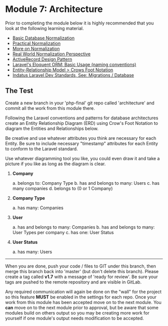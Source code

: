 # Module 7: Architecture

Prior to completing the module below it is highly recommended that you look at the following learning material.  

* [Basic Database Normalization](http://databases.about.com/od/specificproducts/a/normalization.htm)
* [Practical Normalization](http://support.microsoft.com/kb/283878)
* [More on Normalization](http://www.princeton.edu/~achaney/tmve/wiki100k/docs/Database_normalization.html)
* [Real World Normalization Perspective](http://www.codinghorror.com/blog/2008/07/maybe-normalizing-isnt-normal.html)
* [ActiveRecord Design Pattern](https://en.wikipedia.org/wiki/Active_record_pattern)
* [Laravel's Eloquent ORM: Basic Usage (naming conventions)](http://laravel.com/docs/eloquent#basic-usage)
* [Entity-Relationship Model > Crows Foot Notation](https://en.wikipedia.org/wiki/Entity–relationship_model#Crow.27s_Foot_Notation)
* [Indatus Laravel Dev Standards,  See: Migrations / Database](http://helpdesk.indatus.com/KB/a198/laravel-php-framework-development-standards.aspx)


## The Test


Create a new branch in your 'php-final' git repo called 'architecture' and commit all the work from this module there. 

Following the Laravel conventions and patterns for database architectures create an Entity Relationship Diagram (ERD) using Crow's Foot Notation to diagram the Entities and Relationships below.  

Be creative and use whatever attributes you think are necessary for each Entity.  Be sure to include necessary "timestamp" attributes for each Entity to conform to the Laravel standard.  

Use whatever diagramming tool you like, you could even draw it and take a picture if you like as long as the diagram is clear.

	
1.  **Company**

	a. belongs to: Company Type
	b. has and belongs to many: Users
	c. has many companies
	d. belongs to (0 or 1 Company)
	
2.  **Company Type**

	a. has many: Companies
	
3.  **User**

	a. has and belongs to many: Companies
	b. has and belongs to many: User Types per company
	c. has one: User Status
	
4.  **User Status**

	a. has many: Users

	 



----------

When you are done, push your code / files to GIT under this branch, then merge this branch back into 'master' (but don't delete this branch).  Please create a tag called **v1.7** with a message of 'ready for review'.  Be sure your tags are pushed to the remote repository and are visible in GitLab.

Any required communication will again be done on the "wall" for the project so this feature **MUST** be enabled in the settings for each repo.  Once your work from this module has been accepted move on to the next module.  You **can** move on to the next module prior to approval, but be aware that some modules build on others output so you may be creating more work for yourself if one module's output needs modification to be accepted.

